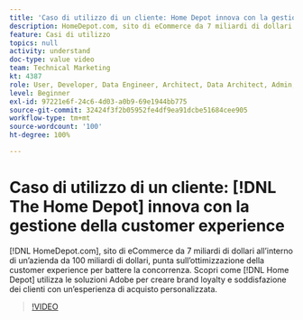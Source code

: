 ```yaml
---
title: 'Caso di utilizzo di un cliente: Home Depot innova con la gestione della customer experience'
description: HomeDepot.com, sito di eCommerce da 7 miliardi di dollari all’interno di un’azienda da 100 miliardi di dollari, punta sull’ottimizzazione della customer experience per battere la concorrenza. Scopri in che modo utilizza le soluzioni Adobe per creare esperienze di acquisto personalizzate che incrementano brand loyalty e customer satisfaction.
feature: Casi di utilizzo
topics: null
activity: understand
doc-type: value video
team: Technical Marketing
kt: 4387
role: User, Developer, Data Engineer, Architect, Data Architect, Admin, Leader
level: Beginner
exl-id: 97221e6f-24c6-4d03-a0b9-69e1944bb775
source-git-commit: 32424f3f2b05952fe4df9ea91dcbe51684cee905
workflow-type: tm+mt
source-wordcount: '100'
ht-degree: 100%

---
```


# Caso di utilizzo di un cliente: [!DNL The Home Depot] innova con la gestione della customer experience

[!DNL HomeDepot.com], sito di eCommerce da 7 miliardi di dollari all’interno di un’azienda da 100 miliardi di dollari, punta sull’ottimizzazione della customer experience per battere la concorrenza. Scopri come [!DNL Home Depot] utilizza le soluzioni Adobe per creare brand loyalty e soddisfazione dei clienti con un’esperienza di acquisto personalizzata.

>[!VIDEO](https://video.tv.adobe.com/v/31506/?quality=12)
